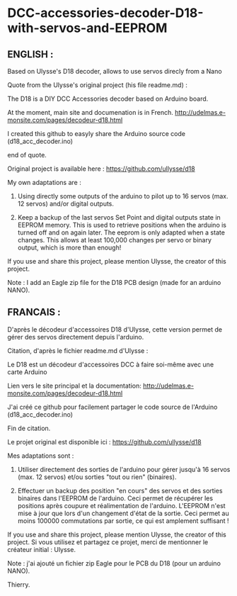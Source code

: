 # DCC-accessories-decoder-D18-with-servos-and-EEPROM
ENGLISH :
-------

Based on Ulysse's D18 decoder, allows to use servos direcly from a Nano

Quote from the Ulysse's original project (his file readme.md) :

  The D18 is a DIY DCC Accessories decoder based on Arduino board.

  At the moment, main site and documenation is in French.
  http://udelmas.e-monsite.com/pages/decodeur-d18.html

  I created this github to easyly share the Arduino source code
  (d18_acc_decoder.ino)

end of quote.

Original project is available here : https://github.com/ullysse/d18

My own adaptations are :

1) Using directly some outputs of the arduino to pilot up to 16 servos (max. 12 servos) and/or digital outputs.

2) Keep a backup of the last servos Set Point and digital outputs state in EEPROM memory. This is used to retrieve positions when the arduino is turned off and on again later.
The eeprom is only adapted when a state changes. This allows at least 100,000 changes per servo or binary output, which is more than enough!

If you use and share this project, please mention Ulysse, the creator of this project.

Note : I add an Eagle zip file for the D18 PCB design (made for an arduino NANO).



FRANCAIS :
--------

D'après le décodeur d'accessoires D18 d'Ulysse, cette version permet de gérer des servos directement depuis l'arduino.

Citation, d'après le fichier readme.md d'Ulysse :

  Le D18 est un décodeur d'accessoires DCC à faire soi-même avec une carte Arduino

  Lien vers le site principal et la documentation:
  http://udelmas.e-monsite.com/pages/decodeur-d18.html

  J'ai créé ce github pour facilement partager le code source de l'Arduino
  (d18_acc_decoder.ino)

Fin de citation.

Le projet original est disponible ici : https://github.com/ullysse/d18

Mes adaptations sont :

1) Utiliser directement des sorties de l'arduino pour gérer jusqu'à 16 servos (max. 12 servos) et/ou sorties "tout ou rien" (binaires).

2) Effectuer un backup des position "en cours" des servos et des sorties binaires dans l'EEPROM de l'arduino. Ceci permet de récupérer les positions après coupure et réalimentation de l'arduino.
L'EEPROM n'est mise à jour que lors d'un changement d'état de la sortie. Ceci permet au moins 100000 commutations par sortie, ce qui est amplement suffisant !

If you use and share this project, please mention Ulysse, the creator of this project.
Si vous utilisez et partagez ce projet, merci de mentionner le créateur initial : Ulysse.

Note : j'ai ajouté un fichier zip Eagle pour le PCB du D18 (pour un arduino NANO).



Thierry.
